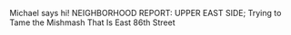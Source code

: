 Michael says hi!
NEIGHBORHOOD REPORT: UPPER EAST SIDE; Trying to Tame the Mishmash That Is East 86th Street
